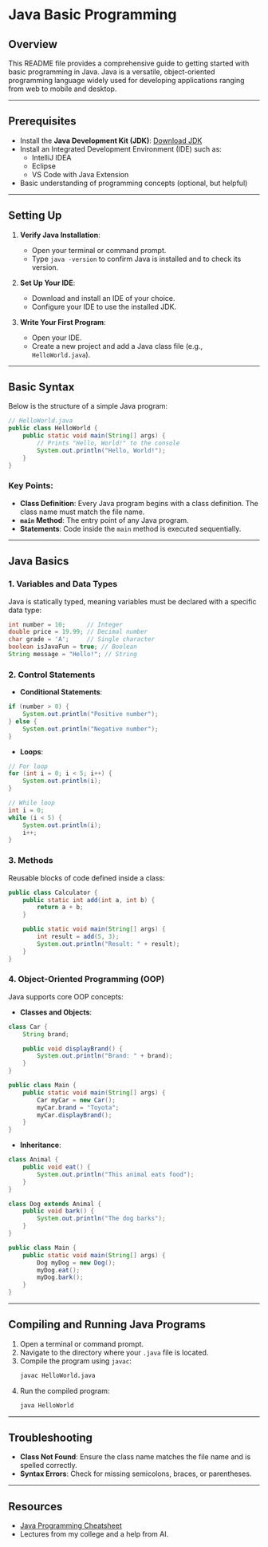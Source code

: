 # Java Basic Programming

## Overview
This README file provides a comprehensive guide to getting started with basic programming in Java. Java is a versatile, object-oriented programming language widely used for developing applications ranging from web to mobile and desktop.

---

## Prerequisites
- Install the **Java Development Kit (JDK)**: [Download JDK](https://www.oracle.com/java/technologies/javase-downloads.html)
- Install an Integrated Development Environment (IDE) such as:
  - IntelliJ IDEA
  - Eclipse
  - VS Code with Java Extension
- Basic understanding of programming concepts (optional, but helpful)

---

## Setting Up
1. **Verify Java Installation**:
   - Open your terminal or command prompt.
   - Type `java -version` to confirm Java is installed and to check its version.

2. **Set Up Your IDE**:
   - Download and install an IDE of your choice.
   - Configure your IDE to use the installed JDK.

3. **Write Your First Program**:
   - Open your IDE.
   - Create a new project and add a Java class file (e.g., `HelloWorld.java`).

---

## Basic Syntax
Below is the structure of a simple Java program:

```java
// HelloWorld.java
public class HelloWorld {
    public static void main(String[] args) {
        // Prints "Hello, World!" to the console
        System.out.println("Hello, World!");
    }
}
```

### Key Points:
- **Class Definition**: Every Java program begins with a class definition. The class name must match the file name.
- **`main` Method**: The entry point of any Java program.
- **Statements**: Code inside the `main` method is executed sequentially.

---

## Java Basics

### 1. **Variables and Data Types**
Java is statically typed, meaning variables must be declared with a specific data type:

```java
int number = 10;      // Integer
double price = 19.99; // Decimal number
char grade = 'A';     // Single character
boolean isJavaFun = true; // Boolean
String message = "Hello!"; // String
```

### 2. **Control Statements**
- **Conditional Statements**:

```java
if (number > 0) {
    System.out.println("Positive number");
} else {
    System.out.println("Negative number");
}
```

- **Loops**:

```java
// For loop
for (int i = 0; i < 5; i++) {
    System.out.println(i);
}

// While loop
int i = 0;
while (i < 5) {
    System.out.println(i);
    i++;
}
```

### 3. **Methods**
Reusable blocks of code defined inside a class:

```java
public class Calculator {
    public static int add(int a, int b) {
        return a + b;
    }

    public static void main(String[] args) {
        int result = add(5, 3);
        System.out.println("Result: " + result);
    }
}
```

### 4. **Object-Oriented Programming (OOP)**
Java supports core OOP concepts:
- **Classes and Objects**:

```java
class Car {
    String brand;

    public void displayBrand() {
        System.out.println("Brand: " + brand);
    }
}

public class Main {
    public static void main(String[] args) {
        Car myCar = new Car();
        myCar.brand = "Toyota";
        myCar.displayBrand();
    }
}
```

- **Inheritance**:

```java
class Animal {
    public void eat() {
        System.out.println("This animal eats food");
    }
}

class Dog extends Animal {
    public void bark() {
        System.out.println("The dog barks");
    }
}

public class Main {
    public static void main(String[] args) {
        Dog myDog = new Dog();
        myDog.eat();
        myDog.bark();
    }
}
```

---

## Compiling and Running Java Programs
1. Open a terminal or command prompt.
2. Navigate to the directory where your `.java` file is located.
3. Compile the program using `javac`:
   ```bash
   javac HelloWorld.java
   ```
4. Run the compiled program:
   ```bash
   java HelloWorld
   ```

---

## Troubleshooting
- **Class Not Found**: Ensure the class name matches the file name and is spelled correctly.
- **Syntax Errors**: Check for missing semicolons, braces, or parentheses.

---

## Resources
- [Java Programming Cheatsheet](https://introcs.cs.princeton.edu/java/11cheatsheet/)
- Lectures from my college and a help from AI.



